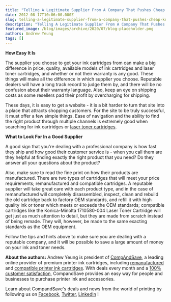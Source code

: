 ```yaml
---
title: "Telling A Legitimate Supplier From A Company That Pushes Cheap Knock Offs"
date: 2012-08-17T10:06:00.000Z
slug: telling-a-legitimate-supplier-from-a-company-that-pushes-cheap-knock-offs
description: "Telling A Legitimate Supplier From A Company That Pushes Cheap Knock Offs"
featured_image: /blog/images/archive/2020/07/blog-placeholder.png
authors: Andrew Yeung
tags: []
---
```


**How Easy It Is**

The supplier you choose to get your ink cartridges from can make a big difference in price, quality, available models of ink cartridges and laser toner cartridges, and whether or not their warranty is any good. These things will make all the difference in which supplier you choose. Reputable dealers will have a long track record to judge them by, and there will be no confusion about their warranty language. Also, keep an eye on shipping costs as some resellers pad their profit by overcharging for shipping.

These days, it is easy to get a website - it is a bit harder to turn that site into a place that attracts shopping customers. For the site to be truly successful, it must offer a few simple things. Ease of navigation and the ability to find the right product through multiple channels is extremely good when searching for ink cartridges or [laser toner cartridges](https://www.compandsave.com/).

**What to Look For In a Good Supplier**

A good sign that you're dealing with a professional company is how fast they ship and how good their customer service is - when you call them are they helpful at finding exactly the right product that you need? Do they answer all your questions about the product?

Also, make sure to read the fine print on how their products are manufactured. There are two types of cartridges that will meet your price requirements; remanufactured and compatible cartridges. A reputable supplier will take great care with each product type, and in the case of remanufactured will completely disassembled, inspect, clean and rebuild the old cartridge back to factory OEM standards, and refill it with high quality ink or toner which meets or exceeds the OEM standards; compatible cartridges like the Konica-Minolta 1710580-004 Laser Toner Cartridge will get just as much attention to detail, but they are made from scratch instead of being remade. They will, however, be made to the same exacting standards as the OEM equipment.

Follow the tips and hints above to make sure you are dealing with a reputable company, and it will be possible to save a large amount of money on your ink and toner needs. 

  
**About the authors:** Andrew Yeung is president of [CompAndSave](https://www.compandsave.com/), a leading online provider of premium printer ink cartridges, including [remanufactured](https://www.compandsave.com/help) and [compatible printer ink cartridges](https://www.compandsave.com/help). With deals every month and a [100% customer satisfaction](https://www.compandsave.com/help), CompandSave provides an easy way for people and businesses to purchase printer ink and accessories.

Learn about CompandSave's deals and news from the world of printing by following us on [Facebook](https://www.facebook.com/compandsave.ink), [Twitter](https://twitter.com/compandsave), [LinkedIn](https://www.linkedin.com) !